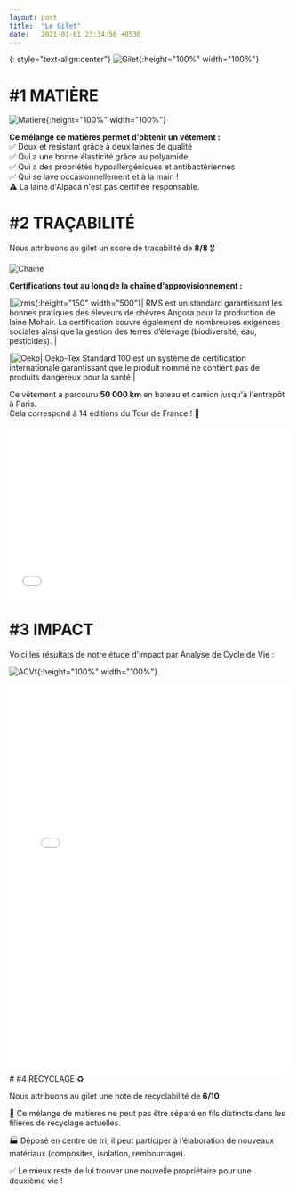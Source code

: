 ```yaml
---
layout: post
title:  "Le Gilet"
date:   2021-01-01 23:34:56 +0530
---
```


{: style="text-align:center"}
![Gilet]({{site.baseurl}}/assets/images/gilet.jpg){:height="100%" width="100%"}

# #1 MATIÈRE 

![Matiere]({{site.baseurl}}/assets/images/matiere.jpg){:height="100%" width="100%"}


**Ce mélange de matières permet d'obtenir un vêtement :**  
✅ Doux et resistant grâce à deux laines de qualité  
✅ Qui a une bonne élasticité grâce au polyamide  
✅ Qui a des propriétés hypoallergéniques et antibactériennes  
✅ Qui se lave occasionnellement et à la main !  
⚠️ La laine d'Alpaca n'est pas certifiée responsable.  


# #2 TRAÇABILITÉ

Nous attribuons au gilet un score de traçabilité de **8/8** 🎖

![Chaine]({{site.baseurl}}/assets/images/chaine.png)

**Certifications tout au long de la chaîne d’approvisionnement :**  

|![rms]({{site.baseurl}}/assets/images/rms.png){:height="150" width="500"}| RMS est un standard garantissant les bonnes pratiques des éleveurs de chèvres Angora pour la production de laine Mohair. La certification couvre également de nombreuses exigences sociales ainsi que la gestion des terres d’élevage (biodiversité, eau, pesticides). |  


|![Oeko]({{site.baseurl}}/assets/images/oekotex.png)| Oeko-Tex Standard 100 est un système de certification internationale garantissant que le produit nommé ne contient pas de produits dangereux pour la santé.|

Ce vêtement a parcouru **50 000 km** en bateau et camion jusqu'à l'entrepôt à Paris.  
Cela correspond à 14 éditions du Tour de France ! 🚴

<iframe width="100%" height="310" frameborder="0" scrolling="no" src="/ImpactProduit/assets/plotly/Globef.html"></iframe>

# #3 IMPACT 

Voici les résultats de notre étude d'impact par Analyse de Cycle de Vie : 

![ACVf]({{site.baseurl}}/assets/images/ACV.png){:height="100%" width="100%"}

<iframe width="100%" height="700" frameborder="0" scrolling="no" src="/ImpactProduit/assets/plotly/Sankey.html"></iframe>
# #4 RECYCLAGE ♻️

Nous attribuons au gilet une note de recyclabilité de **6/10**

🧵 Ce mélange de matières ne peut pas être séparé en fils distincts dans les filières de recyclage actuelles.

🏭 Déposé en centre de tri, il peut participer à l’élaboration de nouveaux matériaux (composites, isolation, rembourrage).

✅ Le mieux reste de lui trouver une nouvelle propriétaire pour une deuxième vie !
